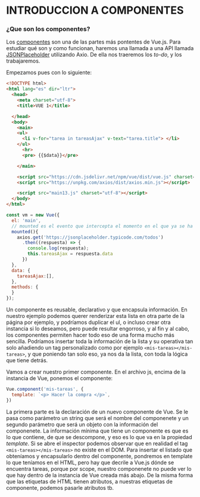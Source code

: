 # INTRODUCCION A COMPONENTES

### ¿Que son los componentes?

  Los [componentes](https://vuejs.org/v2/guide/components.html) son una de las partes más pontentes de Vue.js. Para estudiar qué son y como funcionan, haremos una llamada a una API llamada [JSONPlaceholder](https://jsonplaceholder.typicode.com/) utilizando Axio. De ella nos traeremos los *to-do*, y los trabajaremos.

  Empezamos pues con lo siguiente:
```html
<!DOCTYPE html>
<html lang="es" dir="ltr">
  <head>
    <meta charset="utf-8">
    <title>VUE 1</title>

  </head>
  <body>
    <main>
    <ul>
      <li v-for="tarea in tareasAjax" v-text="tarea.title"> </li>
    </ul>
      <hr>
      <pre> {{$data}}</pre>

    </main>

    <script src="https://cdn.jsdelivr.net/npm/vue/dist/vue.js" charset="utf-8"></script>
    <script src="https://unpkg.com/axios/dist/axios.min.js"></script>

    <script src="main13.js" charset="utf-8"></script>
  </body>
</html>

```
```javascript
const vm = new Vue({
  el: 'main',
  // mounted es el evento que intercepta el momento en el que ya se ha montado la app
  mounted(){
    axios.get('https://jsonplaceholder.typicode.com/todos')
      .then((respuesta) => {
        console.log(respuesta);
        this.tareasAjax = respuesta.data
      })
  },
  data: {
    tareasAjax:[],
  },
  methods: {
  }
});
```
  Un componente  es reusable, declarativo y que encapsula información. En nuestro ejemplo podemos querer renderizar esta lista en otra parte de la página por ejemplo, y podríamos duplicar el ul, o incluso crear otra instancia si lo deseamos, pero puede resultar engorroso, y al fin y al cabo, los componentes permiten hacer todo eso de una forma mucho más sencilla. Podríamos insertar toda la información de la lista y su operativa tan solo añadiendo un tag personalizado como por ejemplo ```<mis-tareas></mis-tareas>```, y que poniendo tan solo eso, ya nos da la lista, con toda la lógica que tiene detrás.

  Vamos a crear nuestro primer componente. En el archivo js, encima de la instancia de Vue, ponemos el componente:

```javascript
Vue.component('mis-tareas', {
  template: `<p> Hacer la compra </p>`,
})
```
  La primera parte es la declaración de un nuevo componente de Vue. Se le pasa como parámetro un string que será el nombre del componenete y un segundo parámetro que será un objeto con la información del componenete.
  La información mínima que tiene un componente es que es lo que contiene, de que se descompone, y eso es lo que va en la propiedad *template*.
  Si se abre el inspector podemos observar que en realidad el tag ```<mis-tareas></mis-tareas>``` no existe en el DOM.
  Para insertar el listado que obteníamos y encapsularlo dentro del componente, pondremos en template lo que teníamos en el HTML, pero hay que decrile a Vue.js dónde se encuentra tareas, porque por scope, nuestro componenete no puede ver lo que hay dentro de la instancia de Vue creada más abajo.
  De la misma forma que las etiquetas de HTML tienen atributos, a nuestras etiquetas de componente, podemos pasarle atributos tb. 

